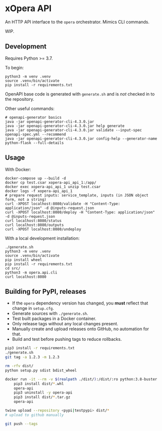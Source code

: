 # xOpera API

An HTTP API interface to the `opera` orchestrator.
Mimics CLI commands.

WIP.

## Development

Requires Python >= 3.7.

To begin:

```shell script
python3 -m venv .venv
source .venv/bin/activate
pip install -r requirements.txt
```

OpenAPI base code is generated with `generate.sh` and is _not_ checked in to the repository.

Other useful commands:

```shell script
# openapi-generator basics
java -jar openapi-generator-cli-4.3.0.jar
java -jar openapi-generator-cli-4.3.0.jar help generate
java -jar openapi-generator-cli-4.3.0.jar validate --input-spec openapi-spec.yml --recommend
java -jar openapi-generator-cli-4.3.0.jar config-help --generator-name python-flask --full-details
```

## Usage

With Docker:

```shell script
docker-compose up --build -d
docker cp test.csar xopera-api_api_1:/app/
docker exec xopera-api_api_1 unzip test.csar
docker logs -f xopera-api_api_1
# prepare request inputs: service_template, inputs (in JSON object form, not a string)
curl -XPOST localhost:8080/validate -H "Content-Type: application/json" -d @inputs-request.json
curl -XPOST localhost:8080/deploy -H "Content-Type: application/json" -d @inputs-request.json
curl localhost:8080/status
curl localhost:8080/outputs
curl -XPOST localhost:8080/undeploy
```

With a local development installation:

```shell script
./generate.sh
python3 -m venv .venv
source .venv/bin/activate
pip install wheel
pip install -r requirements.txt
cd src/
python3 -m opera.api.cli
curl localhost:8080
```

## Building for PyPI, releases

* If the `opera` dependency version has changed, you **must** reflect that change in `setup.cfg`.
* Generate sources with `./generate.sh`.
* Test built packages in a Docker container.
* Only release tags without any local changes present.
* Manually create and upload releases onto GitHub, no automation for that.
* Build and test before pushing tags to reduce rollbacks.

```bash
pip3 install -r requirements.txt
./generate.sh
git tag -a 1.2.3 -m 1.2.3

rm -rfv dist/
python setup.py sdist bdist_wheel

docker run -it --rm -v $(realpath ./dist/):/dist/:ro python:3.8-buster bash
    pip3 install dist/*.whl
    opera-api
    pip3 uninstall -y opera-api
    pip3 install dist/*.tar.gz
    opera-api

twine upload --repository <pypi|testpypi> dist/*
# upload to github manually

git push --tags
```
